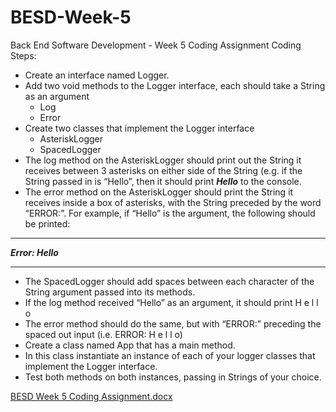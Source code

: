 # BESD-Week-5
Back End Software Development - Week 5 Coding Assignment
Coding Steps:
- Create an interface named Logger.
- Add two void methods to the Logger interface, each should take a String as an argument
  - Log
  - Error
- Create two classes that implement the Logger interface
  - AsteriskLogger
  - SpacedLogger
- The log method on the AsteriskLogger should print out the String it receives between 3 asterisks on either side of the String (e.g. if the String passed in is “Hello”, then it should print ***Hello*** to the console.
- The error method on the AsteriskLogger should print the String it receives inside a box of asterisks, with the String preceded by the word “ERROR:”. For example, if “Hello” is the argument, the following should be printed:

****************
***Error: Hello***
****************
- The SpacedLogger should add spaces between each character of the String argument passed into its methods.
- If the log method received “Hello” as an argument, it should print H e l l o
- The error method should do the same, but with “ERROR:” preceding the spaced out input (i.e. ERROR: H e l l o)
- Create a class named App that has a main method.
- In this class instantiate an instance of each of your logger classes that implement the Logger interface.
- Test both methods on both instances, passing in Strings of your choice.

[BESD Week 5 Coding Assignment.docx](https://github.com/jprengaman/BESD-Week-5/files/8835425/BESD.Week.5.Coding.Assignment.docx)
